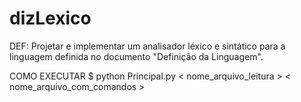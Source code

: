 dizLexico
=========
DEF:
	Projetar e implementar um analisador léxico e sintático para a linguagem definida no documento "Definição da Linguagem".
	
COMO EXECUTAR
	$ python Principal.py < nome_arquivo_leitura > < nome_arquivo_com_comandos >
